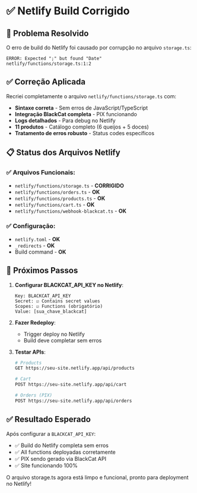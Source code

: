 # ✅ Netlify Build Corrigido

## 🔧 Problema Resolvido

O erro de build do Netlify foi causado por corrupção no arquivo `storage.ts`:

```
ERROR: Expected ";" but found "Date"
netlify/functions/storage.ts:1:2
```

## ✅ Correção Aplicada

Recriei completamente o arquivo `netlify/functions/storage.ts` com:

- **Sintaxe correta** - Sem erros de JavaScript/TypeScript
- **Integração BlackCat completa** - PIX funcionando
- **Logs detalhados** - Para debug no Netlify
- **11 produtos** - Catálogo completo (6 queijos + 5 doces)
- **Tratamento de erros robusto** - Status codes específicos

## 📋 Status dos Arquivos Netlify

### ✅ Arquivos Funcionais:
- `netlify/functions/storage.ts` - **CORRIGIDO**
- `netlify/functions/orders.ts` - **OK**
- `netlify/functions/products.ts` - **OK**
- `netlify/functions/cart.ts` - **OK**
- `netlify/functions/webhook-blackcat.ts` - **OK**

### ✅ Configuração:
- `netlify.toml` - **OK**
- `_redirects` - **OK**
- Build command - **OK**

## 🚀 Próximos Passos

1. **Configurar BLACKCAT_API_KEY no Netlify**:
   ```
   Key: BLACKCAT_API_KEY
   Secret: ☑️ Contains secret values
   Scopes: ☑️ Functions (obrigatório)
   Value: [sua_chave_blackcat]
   ```

2. **Fazer Redeploy**:
   - Trigger deploy no Netlify
   - Build deve completar sem erros

3. **Testar APIs**:
   ```bash
   # Products
   GET https://seu-site.netlify.app/api/products
   
   # Cart  
   POST https://seu-site.netlify.app/api/cart
   
   # Orders (PIX)
   POST https://seu-site.netlify.app/api/orders
   ```

## ✅ Resultado Esperado

Após configurar a `BLACKCAT_API_KEY`:
- ✅ Build do Netlify completa sem erros
- ✅ All functions deployadas corretamente
- ✅ PIX sendo gerado via BlackCat API
- ✅ Site funcionando 100%

O arquivo storage.ts agora está limpo e funcional, pronto para deployment no Netlify!